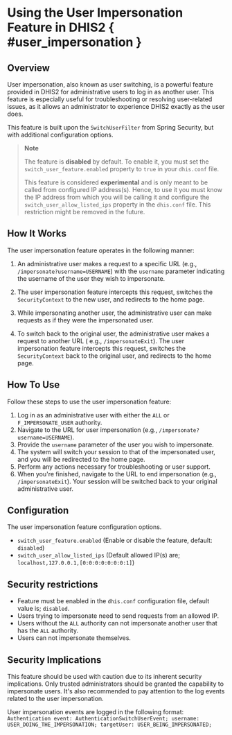 # Using the User Impersonation Feature in DHIS2 { #user_impersonation }

## Overview

User impersonation, also known as user switching, is a powerful feature provided in DHIS2 for administrative users to
log in as another user. This feature is especially useful for troubleshooting or resolving user-related issues, as it
allows an administrator to experience DHIS2 exactly as the user does.

This feature is built upon the `SwitchUserFilter` from Spring Security, but with additional configuration options.

> **Note**
>
> The feature is **disabled** by default. To enable it, you must set the `switch_user_feature.enabled` property
> to `true` in
> your `dhis.conf` file.
>
> This feature is considered **experimental** and is only meant to be called from configured IP address(s). Hence, to
> use it
> you must know the IP address from which you will be calling it and configure the `switch_user_allow_listed_ips`
> property
> in the `dhis.conf` file. This restriction might be removed in the future.

## How It Works

The user impersonation feature operates in the following manner:

1. An administrative user makes a request to a specific URL (e.g., `/impersonate?username=USERNAME`) with the `username`
   parameter
   indicating the username of the user they wish to impersonate.

2. The user impersonation feature intercepts this request, switches the `SecurityContext` to the new user, and redirects
   to the home page.

3. While impersonating another user, the administrative user can make requests as if they were the impersonated user.

4. To switch back to the original user, the administrative user makes a request to another URL (
   e.g., `/impersonateExit`). The user impersonation feature intercepts this request, switches the `SecurityContext`
   back to the original user, and redirects to the home page.

## How To Use

Follow these steps to use the user impersonation feature:

1. Log in as an administrative user with either the `ALL` or `F_IMPERSONATE_USER` authority.
2. Navigate to the URL for user impersonation (e.g., `/impersonate?username=USERNAME`).
3. Provide the `username` parameter of the user you wish to impersonate.
4. The system will switch your session to that of the impersonated user, and you will be redirected to the home page.
5. Perform any actions necessary for troubleshooting or user support.
6. When you're finished, navigate to the URL to end impersonation (e.g., `/impersonateExit`). Your session will be
   switched back to your original administrative user.

## Configuration

The user impersonation feature configuration options.

* `switch_user_feature.enabled` (Enable or disable the feature, default: `disabled`)
* `switch_user_allow_listed_ips` (Default allowed IP(s) are; `localhost,127.0.0.1,[0:0:0:0:0:0:0:1]`)

## Security restrictions

* Feature must be enabled in the `dhis.conf` configuration file, default value is; `disabled`.
* Users trying to impersonate need to send requests from an allowed IP.
* Users without the `ALL` authority can not impersonate another user that has the `ALL` authority.
* Users can not impersonate themselves.

## Security Implications

This feature should be used with caution due to its inherent security implications. Only trusted administrators should
be granted the capability to impersonate users. It's also recommended to pay attention to the log events related to the
user impersonation.

User impersonation events are logged in the following
format: `Authentication event: AuthenticationSwitchUserEvent; username: USER_DOING_THE_IMPERSONATION; targetUser: USER_BEING_IMPERSONATED;`
